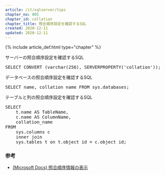 ```yaml
---
article: /it/sqlserver/tips
chapter_no: 005
chapter_id: collation
chapter_title: 照合順序設定を確認するSQL
created: 2020-12-11
updated: 2020-12-11
---
```

{% include article_def.html type="chapter" %}

<div class="code-box">
<div class="title">サーバーの照合順序設定を確認するSQL</div>
<pre>
SELECT CONVERT (varchar(256), SERVERPROPERTY('collation'));
</pre>
</div>

<div class="code-box">
<div class="title">データベースの照合順序設定を確認するSQL</div>
<pre>
SELECT name, collation_name FROM sys.databases;
</pre>
</div>

<div class="code-box">
<div class="title">テーブルと列の照合順序設定を確認するSQL</div>
<pre>
SELECT
    t.name AS TableName,
    c.name AS ColumnName,
    collation_name
FROM
    sys.columns c
    inner join
    sys.tables t on t.object_id = c.object_id;
</pre>
</div>

### 参考
- [(Microsoft Docs) 照合順序情報の表示](https://docs.microsoft.com/ja-jp/sql/relational-databases/collations/view-collation-information?view=sql-server-ver15)
